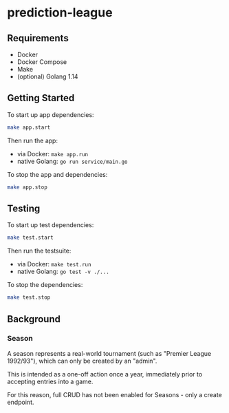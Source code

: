 # prediction-league

## Requirements

* Docker
* Docker Compose
* Make
* (optional) Golang 1.14

## Getting Started

To start up app dependencies:

```bash
make app.start
```

Then run the app:

* via Docker: `make app.run`
* native Golang: `go run service/main.go`

To stop the app and dependencies:

```bash
make app.stop
```

## Testing

To start up test dependencies:

```bash
make test.start
```

Then run the testsuite:

* via Docker: `make test.run`
* native Golang: `go test -v ./...`

To stop the dependencies:

```bash
make test.stop
```

## Background

### Season

A season represents a real-world tournament (such as "Premier League 1992/93"), which can only be created by an "admin".

This is intended as a one-off action once a year, immediately prior to accepting entries into a game.

For this reason, full CRUD has not been enabled for Seasons - only a create endpoint.
